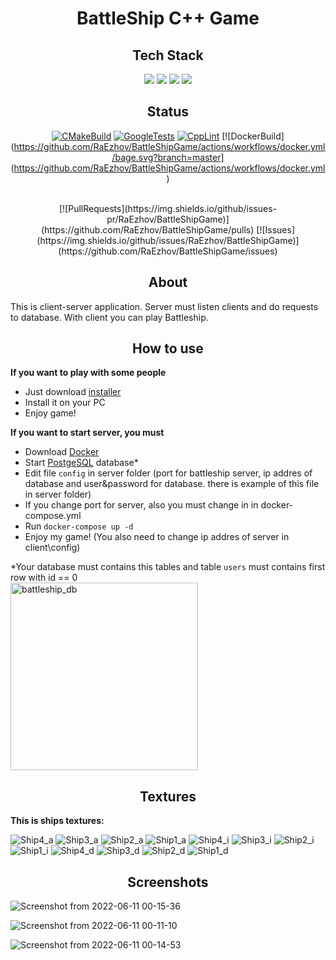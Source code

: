 <h1 align="center">BattleShip C++ Game</h1>

<h2 align="center">Tech Stack</h2>
<div align="center">  

<img src="https://img.shields.io/badge/Client-C++%20SFML-blue">
<img src="https://img.shields.io/badge/Server-C++%20SFML%20libpqxx-orange">
<img src="https://img.shields.io/badge/Database-PostgeSQL-purple">
<img src="https://img.shields.io/badge/Tests-GoogleTest-249">
</div>

<h2 align="center"> Status </h2>
<div align="center">

[![CMakeBuild](https://github.com/RaEzhov/BattleShipGame/actions/workflows/build.yml/badge.svg?branch=master)](https://github.com/RaEzhov/BattleShipGame/actions/workflows/build.yml)
[![GoogleTests](https://github.com/RaEzhov/BattleShipGame/actions/workflows/gtests.yml/badge.svg?branch=master)](https://github.com/RaEzhov/BattleShipGame/actions/workflows/gtests.yml)
[![CppLint](https://github.com/RaEzhov/BattleShipGame/actions/workflows/linter.yml/badge.svg?branch=master)](https://github.com/RaEzhov/BattleShipGame/actions/workflows/linter.yml)
[![DockerBuild](https://github.com/RaEzhov/BattleShipGame/actions/workflows/docker.yml/bage.svg?branch=master]
(https://github.com/RaEzhov/BattleShipGame/actions/workflows/docker.yml)
   
<br>
[![PullRequests](https://img.shields.io/github/issues-pr/RaEzhov/BattleShipGame)](https://github.com/RaEzhov/BattleShipGame/pulls)
[![Issues](https://img.shields.io/github/issues/RaEzhov/BattleShipGame)](https://github.com/RaEzhov/BattleShipGame/issues)
</div>

<h2 align="center"> About </h2>

This is client-server application. Server must listen clients and do requests to database. With client you can play Battleship.  
   

<h2 align="center"> How to use </h2>

**If you want to play with some people**
- Just download [installer](https://disk.yandex.ru/d/9wMulFnfzx02rg)
- Install it on your PC
- Enjoy game!
  
  
**If you want to start server, you must**

- Download [Docker](https://www.docker.com/)
- Start [PostgeSQL](https://www.postgresql.org/) database*
- Edit file `config` in server folder (port for battleship server, ip addres of database and user&password for database. there is example of this file in server folder)
- If you change port for server, also you must change in in docker-compose.yml
- Run `docker-compose up -d`
- Enjoy my game! (You also need to change ip addres of server in client\config)  
  
  
  
  
*Your database must contains this tables and table `users` must contains first row with id == 0
<br>
<img src="https://user-images.githubusercontent.com/79147155/173154220-e436e4d6-b2f6-4a09-8324-8cc7b1d9f109.png" alt="battleship_db" width="300px"/>

<h2 align="center"> Textures </h2>

**This is ships textures:**  

![Ship4_a](https://user-images.githubusercontent.com/79147155/173153700-873f148d-2f3e-4406-b27b-a36c9aad99dc.png)
![Ship3_a](https://user-images.githubusercontent.com/79147155/173153720-c6050b40-b89f-4156-a33c-315bd15d7312.png)
![Ship2_a](https://user-images.githubusercontent.com/79147155/173153738-d29ec788-f848-4eed-834c-96267c781927.png)
![Ship1_a](https://user-images.githubusercontent.com/79147155/173153750-bef10fba-52cc-4e79-8855-e471a79bb9c3.png)
![Ship4_i](https://user-images.githubusercontent.com/79147155/173153796-4675d8ab-e787-4be5-a54b-670409ea61ac.png)
![Ship3_i](https://user-images.githubusercontent.com/79147155/173153881-85a10888-b0df-4ab3-868c-0e26946c28d2.png)
![Ship2_i](https://user-images.githubusercontent.com/79147155/173153895-2f383129-d386-4b57-9696-108b9383299e.png)
![Ship1_i](https://user-images.githubusercontent.com/79147155/173153973-df97df20-5087-45bb-9216-92c762b3fb88.png)
![Ship4_d](https://user-images.githubusercontent.com/79147155/173153987-f84ba4db-fa03-440c-9e6b-545b1c654183.png)
![Ship3_d](https://user-images.githubusercontent.com/79147155/173153810-e5188a9d-2993-4210-b052-f3456ebe2cc2.png)
![Ship2_d](https://user-images.githubusercontent.com/79147155/173153999-2fe4a8cd-8491-4da9-983a-2c6456ebbc1c.png)
![Ship1_d](https://user-images.githubusercontent.com/79147155/173154008-e1786633-7dd1-43f3-b933-772a0da37b45.png)



<h2 align="center"> Screenshots </h2>

![Screenshot from 2022-06-11 00-15-36](https://user-images.githubusercontent.com/79147155/173152304-77f80193-9a72-4567-b1d3-d409617281b3.png)

![Screenshot from 2022-06-11 00-11-10](https://user-images.githubusercontent.com/79147155/173151875-b0ec0c52-b6fd-489a-a174-0b3140b0291f.png)

![Screenshot from 2022-06-11 00-14-53](https://user-images.githubusercontent.com/79147155/173152227-53f530a1-6903-4859-9895-29dab72dce91.png)
